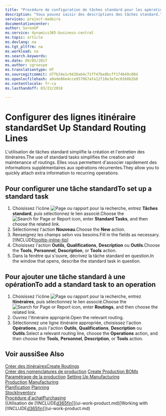 ```yaml
---
title: "Procédure de configuration de tâches standard pour les opérations | Microsoft Docs"
description: "Vous pouvez saisir des descriptions des tâches standard."
services: project-madeira
documentationcenter: 
author: SorenGP
ms.service: dynamics365-business-central
ms.topic: article
ms.devlang: na
ms.tgt_pltfrm: na
ms.workload: na
ms.search.keywords: 
ms.date: 09/05/2017
ms.author: sgroespe
ms.translationtype: HT
ms.sourcegitcommit: d7fb34e1c9428a64c71ff47be8bcff174649c00d
ms.openlocfilehash: a9ade86e4cce957967afa12f18e3e7ec0168b2b0
ms.contentlocale: fr-ca
ms.lasthandoff: 03/22/2018

---
```

# <a name="set-up-standard-routing-lines"></a><span data-ttu-id="d6897-103">Configurer des lignes itinéraire standard</span><span class="sxs-lookup"><span data-stu-id="d6897-103">Set Up Standard Routing Lines</span></span>
<span data-ttu-id="d6897-104">L'utilisation de tâches standard simplifie la création et l'entretien des itinéraires.</span><span class="sxs-lookup"><span data-stu-id="d6897-104">The use of standard tasks simplifies the creation and maintenance of routings.</span></span> <span data-ttu-id="d6897-105">Elles vous permettent d'associer rapidement des informations supplémentaires aux opérations récurrentes.</span><span class="sxs-lookup"><span data-stu-id="d6897-105">They allow you to quickly attach extra information to recurring operations.</span></span>

## <a name="to-set-up-a-standard-task"></a><span data-ttu-id="d6897-106">Pour configurer une tâche standard</span><span class="sxs-lookup"><span data-stu-id="d6897-106">To set up a standard task</span></span>
1. <span data-ttu-id="d6897-107">Choisissez l'icône ![Page ou rapport pour la recherche](media/ui-search/search_small.png "icône Page ou rapport pour la recherche"), entrez **Tâches standard**, puis sélectionnez le lien associé.</span><span class="sxs-lookup"><span data-stu-id="d6897-107">Choose the ![Search for Page or Report](media/ui-search/search_small.png "Search for Page or Report icon") icon, enter **Standard Tasks**, and then choose the related link.</span></span>
2. <span data-ttu-id="d6897-108">Sélectionnez l'action **Nouveau**.</span><span class="sxs-lookup"><span data-stu-id="d6897-108">Choose the **New** action.</span></span>
3. <span data-ttu-id="d6897-109">Renseignez les champs selon vos besoins.</span><span class="sxs-lookup"><span data-stu-id="d6897-109">Fill in the fields as necessary.</span></span> [!INCLUDE[tooltip-inline-tip](includes/tooltip-inline-tip_md.md)]
4. <span data-ttu-id="d6897-110">Choisissez l'action **Outils**, **Qualifications**, **Description** ou **Outils**.</span><span class="sxs-lookup"><span data-stu-id="d6897-110">Choose the **Tools**, **Personnel**, **Description**, or **Tools** action.</span></span>
5. <span data-ttu-id="d6897-111">Dans la fenêtre qui s'ouvre, décrivez la tâche standard en question.</span><span class="sxs-lookup"><span data-stu-id="d6897-111">In the window that opens, describe the standard task in question.</span></span>

## <a name="to-add-a-standard-task-to-an-operation"></a><span data-ttu-id="d6897-112">Pour ajouter une tâche standard à une opération</span><span class="sxs-lookup"><span data-stu-id="d6897-112">To add a standard task to an operation</span></span>
1. <span data-ttu-id="d6897-113">Choisissez l'icône ![Page ou rapport pour la recherche](media/ui-search/search_small.png "icône Page ou rapport pour la recherche"), entrez **Itinéraires**, puis sélectionnez le lien associé.</span><span class="sxs-lookup"><span data-stu-id="d6897-113">Choose the ![Search for Page or Report](media/ui-search/search_small.png "Search for Page or Report icon") icon, enter **Routings**, and then choose the related link.</span></span>
2. <span data-ttu-id="d6897-114">Ouvrez l'itinéraire approprié.</span><span class="sxs-lookup"><span data-stu-id="d6897-114">Open the relevant routing.</span></span>
3. <span data-ttu-id="d6897-115">Sélectionnez une ligne itinéraire appropriée, choisissez l'action **Opérations**, puis l'action **Outils**, **Qualifications**, **Description** ou **Outils**.</span><span class="sxs-lookup"><span data-stu-id="d6897-115">Select a relevant routing line, choose the **Operations** action, and then choose the **Tools**, **Personnel**, **Description**, or **Tools** action.</span></span>

## <a name="see-also"></a><span data-ttu-id="d6897-116">Voir aussi</span><span class="sxs-lookup"><span data-stu-id="d6897-116">See Also</span></span>  
[<span data-ttu-id="d6897-117">Créer des itinéraires</span><span class="sxs-lookup"><span data-stu-id="d6897-117">Create Routings</span></span>](production-how-to-create-routings.md)  
<span data-ttu-id="d6897-118">[Créer des nomenclatures de production](production-how-to-create-production-boms.md)   </span><span class="sxs-lookup"><span data-stu-id="d6897-118">[Create Production BOMs](production-how-to-create-production-boms.md)   </span></span>  
<span data-ttu-id="d6897-119">[Paramétrage de la production](production-configure-production-processes.md) </span><span class="sxs-lookup"><span data-stu-id="d6897-119">[Setting Up Manufacturing](production-configure-production-processes.md) </span></span>  
<span data-ttu-id="d6897-120">[Production](production-manage-manufacturing.md)  </span><span class="sxs-lookup"><span data-stu-id="d6897-120">[Manufacturing](production-manage-manufacturing.md)  </span></span>  
<span data-ttu-id="d6897-121">[Planification](production-planning.md) </span><span class="sxs-lookup"><span data-stu-id="d6897-121">[Planning](production-planning.md) </span></span>  
[<span data-ttu-id="d6897-122">Stock</span><span class="sxs-lookup"><span data-stu-id="d6897-122">Inventory</span></span>](inventory-manage-inventory.md)  
[<span data-ttu-id="d6897-123">Procédure d'achat</span><span class="sxs-lookup"><span data-stu-id="d6897-123">Purchasing</span></span>](purchasing-manage-purchasing.md)  
<span data-ttu-id="d6897-124">[Utilisation de [!INCLUDE[d365fin](includes/d365fin_md.md)]](ui-work-product.md)</span><span class="sxs-lookup"><span data-stu-id="d6897-124">[Working with [!INCLUDE[d365fin](includes/d365fin_md.md)]](ui-work-product.md)</span></span>  

